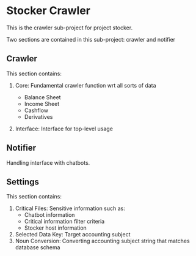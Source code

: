 # Stocker Crawler
This is the crawler sub-project for project stocker.

Two sections are contained in this sub-project: crawler and notifier

## Crawler
This section contains:
1. Core: Fundamental crawler function wrt all sorts of data
    * Balance Sheet
    * Income Sheet
    * Cashflow
    * Derivatives

2. Interface: Interface for top-level usage

## Notifier
Handling interface with chatbots.

## Settings
This section contains:
1. Critical Files: Sensitive information such as:
    * Chatbot information
    * Critical information filter criteria
    * Stocker host information
2. Selected Data Key: Target accounting subject
3. Noun Conversion: Converting accounting subject string that matches database schema


